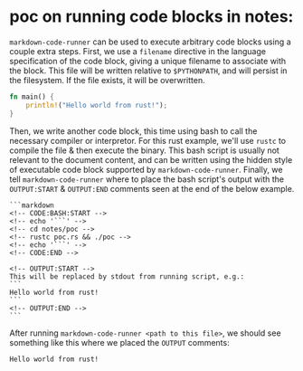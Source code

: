 # poc on running code blocks in notes:

`markdown-code-runner` can be used to execute arbitrary code blocks using a couple extra steps.
First, we use a `filename` directive in the language specification of the code block, giving a unique filename to associate with the block.
This file will be written relative to `$PYTHONPATH`, and will persist in the filesystem.
If the file exists, it will be overwritten.

```rust markdown-code-runner filename=notes/poc/poc.rs
fn main() {
    println!("Hello world from rust!");
}
```

Then, we write another code block, this time using bash to call the necessary compiler or interpretor.
For this rust example, we'll use `rustc` to compile the file & then execute the binary.
This bash script is usually not relevant to the document content, and can be written using the hidden style of executable code block supported by `markdown-code-runner`.
Finally, we tell `markdown-code-runner` where to place the bash script's output with the `OUTPUT:START` & `OUTPUT:END` comments seen at the end of the below example.

<!-- CODE:SKIP -->
````
```markdown
<!-- CODE:BASH:START -->
<!-- echo '```' -->
<!-- cd notes/poc -->
<!-- rustc poc.rs && ./poc -->
<!-- echo '```' -->
<!-- CODE:END -->

<!-- OUTPUT:START -->
This will be replaced by stdout from running script, e.g.:
```
Hello world from rust!
```
<!-- OUTPUT:END -->
```
````

<!-- CODE:BASH:START -->
<!-- echo '```' -->
<!-- cd notes/poc -->
<!-- rustc poc.rs && ./poc -->
<!-- echo '```' -->
<!-- CODE:END -->

After running `markdown-code-runner <path to this file>`, we should see something like this where we placed the `OUTPUT` comments:

<!-- OUTPUT:START -->
<!-- ⚠️ This content is auto-generated by `markdown-code-runner`. -->
```
Hello world from rust!
```

<!-- OUTPUT:END -->
